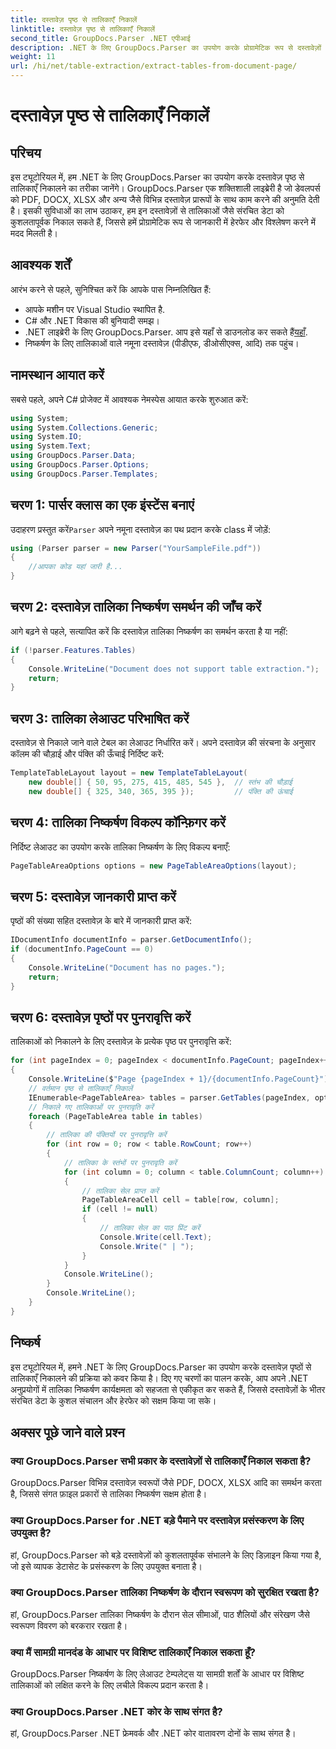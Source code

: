 ```yaml
---
title: दस्तावेज़ पृष्ठ से तालिकाएँ निकालें
linktitle: दस्तावेज़ पृष्ठ से तालिकाएँ निकालें
second_title: GroupDocs.Parser .NET एपीआई
description: .NET के लिए GroupDocs.Parser का उपयोग करके प्रोग्रामेटिक रूप से दस्तावेज़ों से तालिकाएँ निकालना सीखें। यह व्यापक ट्यूटोरियल चरण-दर-चरण मार्गदर्शन प्रदान करता है।
weight: 11
url: /hi/net/table-extraction/extract-tables-from-document-page/
---
```


# दस्तावेज़ पृष्ठ से तालिकाएँ निकालें

## परिचय
इस ट्यूटोरियल में, हम .NET के लिए GroupDocs.Parser का उपयोग करके दस्तावेज़ पृष्ठ से तालिकाएँ निकालने का तरीका जानेंगे। GroupDocs.Parser एक शक्तिशाली लाइब्रेरी है जो डेवलपर्स को PDF, DOCX, XLSX और अन्य जैसे विभिन्न दस्तावेज़ प्रारूपों के साथ काम करने की अनुमति देती है। इसकी सुविधाओं का लाभ उठाकर, हम इन दस्तावेज़ों से तालिकाओं जैसे संरचित डेटा को कुशलतापूर्वक निकाल सकते हैं, जिससे हमें प्रोग्रामेटिक रूप से जानकारी में हेरफेर और विश्लेषण करने में मदद मिलती है।
## आवश्यक शर्तें
आरंभ करने से पहले, सुनिश्चित करें कि आपके पास निम्नलिखित हैं:
- आपके मशीन पर Visual Studio स्थापित है.
- C# और .NET विकास की बुनियादी समझ।
-  .NET लाइब्रेरी के लिए GroupDocs.Parser. आप इसे यहाँ से डाउनलोड कर सकते हैं[यहाँ](https://releases.groupdocs.com/parser/net/).
- निष्कर्षण के लिए तालिकाओं वाले नमूना दस्तावेज़ (पीडीएफ, डीओसीएक्स, आदि) तक पहुंच।

## नामस्थान आयात करें
सबसे पहले, अपने C# प्रोजेक्ट में आवश्यक नेमस्पेस आयात करके शुरुआत करें:
```csharp
using System;
using System.Collections.Generic;
using System.IO;
using System.Text;
using GroupDocs.Parser.Data;
using GroupDocs.Parser.Options;
using GroupDocs.Parser.Templates;
```
## चरण 1: पार्सर क्लास का एक इंस्टेंस बनाएं
 उदाहरण प्रस्तुत करें`Parser` अपने नमूना दस्तावेज़ का पथ प्रदान करके class में जोड़ें:
```csharp
using (Parser parser = new Parser("YourSampleFile.pdf"))
{
    //आपका कोड यहां जारी है...
}
```
## चरण 2: दस्तावेज़ तालिका निष्कर्षण समर्थन की जाँच करें
आगे बढ़ने से पहले, सत्यापित करें कि दस्तावेज़ तालिका निष्कर्षण का समर्थन करता है या नहीं:
```csharp
if (!parser.Features.Tables)
{
    Console.WriteLine("Document does not support table extraction.");
    return;
}
```
## चरण 3: तालिका लेआउट परिभाषित करें
दस्तावेज़ से निकाले जाने वाले टेबल का लेआउट निर्धारित करें। अपने दस्तावेज़ की संरचना के अनुसार कॉलम की चौड़ाई और पंक्ति की ऊँचाई निर्दिष्ट करें:
```csharp
TemplateTableLayout layout = new TemplateTableLayout(
    new double[] { 50, 95, 275, 415, 485, 545 },  // स्तंभ की चौड़ाई
    new double[] { 325, 340, 365, 395 });         // पंक्ति की ऊंचाई
```
## चरण 4: तालिका निष्कर्षण विकल्प कॉन्फ़िगर करें
निर्दिष्ट लेआउट का उपयोग करके तालिका निष्कर्षण के लिए विकल्प बनाएँ:
```csharp
PageTableAreaOptions options = new PageTableAreaOptions(layout);
```
## चरण 5: दस्तावेज़ जानकारी प्राप्त करें
पृष्ठों की संख्या सहित दस्तावेज़ के बारे में जानकारी प्राप्त करें:
```csharp
IDocumentInfo documentInfo = parser.GetDocumentInfo();
if (documentInfo.PageCount == 0)
{
    Console.WriteLine("Document has no pages.");
    return;
}
```
## चरण 6: दस्तावेज़ पृष्ठों पर पुनरावृत्ति करें
तालिकाओं को निकालने के लिए दस्तावेज़ के प्रत्येक पृष्ठ पर पुनरावृत्ति करें:
```csharp
for (int pageIndex = 0; pageIndex < documentInfo.PageCount; pageIndex++)
{
    Console.WriteLine($"Page {pageIndex + 1}/{documentInfo.PageCount}");
    // वर्तमान पृष्ठ से तालिकाएँ निकालें
    IEnumerable<PageTableArea> tables = parser.GetTables(pageIndex, options);
    // निकाले गए तालिकाओं पर पुनरावृति करें
    foreach (PageTableArea table in tables)
    {
        // तालिका की पंक्तियों पर पुनरावृत्ति करें
        for (int row = 0; row < table.RowCount; row++)
        {
            // तालिका के स्तंभों पर पुनरावृति करें
            for (int column = 0; column < table.ColumnCount; column++)
            {
                // तालिका सेल प्राप्त करें
                PageTableAreaCell cell = table[row, column];
                if (cell != null)
                {
                    // तालिका सेल का पाठ प्रिंट करें
                    Console.Write(cell.Text);
                    Console.Write(" | ");
                }
            }
            Console.WriteLine();
        }
        Console.WriteLine();
    }
}
```

## निष्कर्ष
इस ट्यूटोरियल में, हमने .NET के लिए GroupDocs.Parser का उपयोग करके दस्तावेज़ पृष्ठों से तालिकाएँ निकालने की प्रक्रिया को कवर किया है। दिए गए चरणों का पालन करके, आप अपने .NET अनुप्रयोगों में तालिका निष्कर्षण कार्यक्षमता को सहजता से एकीकृत कर सकते हैं, जिससे दस्तावेज़ों के भीतर संरचित डेटा के कुशल संचालन और हेरफेर को सक्षम किया जा सके।

## अक्सर पूछे जाने वाले प्रश्न
### क्या GroupDocs.Parser सभी प्रकार के दस्तावेज़ों से तालिकाएँ निकाल सकता है?
GroupDocs.Parser विभिन्न दस्तावेज़ स्वरूपों जैसे PDF, DOCX, XLSX आदि का समर्थन करता है, जिससे संगत फ़ाइल प्रकारों से तालिका निष्कर्षण सक्षम होता है।
### क्या GroupDocs.Parser for .NET बड़े पैमाने पर दस्तावेज़ प्रसंस्करण के लिए उपयुक्त है?
हां, GroupDocs.Parser को बड़े दस्तावेज़ों को कुशलतापूर्वक संभालने के लिए डिज़ाइन किया गया है, जो इसे व्यापक डेटासेट के प्रसंस्करण के लिए उपयुक्त बनाता है।
### क्या GroupDocs.Parser तालिका निष्कर्षण के दौरान स्वरूपण को सुरक्षित रखता है?
हां, GroupDocs.Parser तालिका निष्कर्षण के दौरान सेल सीमाओं, पाठ शैलियों और संरेखण जैसे स्वरूपण विवरण को बरकरार रखता है।
### क्या मैं सामग्री मानदंड के आधार पर विशिष्ट तालिकाएँ निकाल सकता हूँ?
GroupDocs.Parser निष्कर्षण के लिए लेआउट टेम्पलेट्स या सामग्री शर्तों के आधार पर विशिष्ट तालिकाओं को लक्षित करने के लिए लचीले विकल्प प्रदान करता है।
### क्या GroupDocs.Parser .NET कोर के साथ संगत है?
हां, GroupDocs.Parser .NET फ्रेमवर्क और .NET कोर वातावरण दोनों के साथ संगत है।